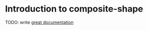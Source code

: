 # Introduction to composite-shape

TODO: write [great documentation](http://jacobian.org/writing/what-to-write/)
